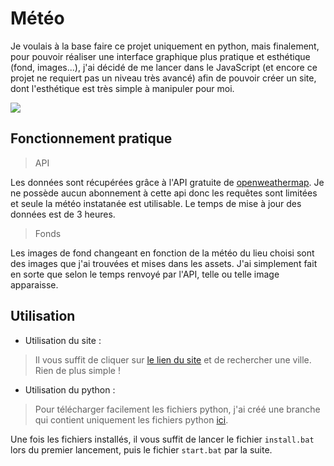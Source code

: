 # Météo
Je voulais à la base faire ce projet uniquement en python, mais finalement, pour pouvoir réaliser une interface graphique
plus pratique et esthétique (fond, images...), j'ai décidé de me lancer dans le JavaScript (et encore ce projet ne requiert pas un
niveau très avancé) afin de pouvoir créer un site, dont l'esthétique est très simple à manipuler pour moi.

![](https://i.imgur.com/hrcsjSv.png)

## Fonctionnement pratique
> API

Les données sont récupérées grâce à l'API gratuite de [openweathermap](https://openweathermap.org/).
Je ne possède aucun abonnement à cette api donc les requêtes sont limitées et seule la météo instatanée est utilisable.
Le temps de mise à jour des données est de 3 heures.

> Fonds

Les images de fond changeant en fonction de la météo du lieu choisi sont des images que j'ai trouvées et mises dans les assets.
J'ai simplement fait en sorte que selon le temps renvoyé par l'API, telle ou telle image apparaisse.

## Utilisation
- Utilisation du site :
> Il vous suffit de cliquer sur [le lien du site](https://s-ow.github.io/meteo) et de rechercher une ville.
> Rien de plus simple !

- Utilisation du python :
> Pour télécharger facilement les fichiers python, j'ai créé une branche qui contient uniquement les fichiers python [ici](https://github.com/s-ow/meteo/tree/python).

Une fois les fichiers installés, il vous suffit de lancer le fichier `install.bat` lors du premier lancement, puis le fichier `start.bat` par la suite.
